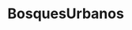 # BosquesUrbanos
<!-- 
Descripción de este proyecto:
Se trabaja en un proyecto front donde se tiene la administración de todos los parques de Guadalajara, en el cual encontrarás funciones como:
# Visualización
# Búsqueda por ID
# Eliminación
# Actualización

Cómo iniciar:
Dirígete al archivo en la raíz con nombre .env
Debajo de APP_DEBUG=true agrega lo siguiente:

(Solo agrega lo que esté con #)

URL base:
#AMBU_API_BASE=https://azuritaa33.sg-host.com/api/web/v1 # Dirección de la API

Claves de API:
#AMBU_PUBLIC_KEY=AMBU-T-sb1mV21u9qhGkySo-50377249-5pLqkV # API key para acceso público
#AMBU_PRIVATE_KEY=AMBU-3yFzfnT0hYNq8pq0zZMIH8WXGidZwWco4M5adoRD55GjuqAZ-riAfldmDWfJAoPtj-T # API key privada para acceso a la base

En la carpeta "app" crearemos una carpeta llamada "Services".  
Dentro se generará un archivo .php en el cual crearemos la autenticación y cabecera para realizar nuestras peticiones.


Diseño
Se usa Tailwind CSS.

Cómo instalar Tailwind
Ejecuta este comando en la terminal, en la raíz del proyecto:

npm install tailwindcss @tailwindcss/vite


Configura el plugin de Vite
Debe verse así:

import { defineConfig } from 'vite'
import tailwindcss from '@tailwindcss/vite'

export default defineConfig({
  plugins: [
    tailwindcss(),
  ],
})


Importa Tailwind en el CSS
Coloca la siguiente línea de código:

@import "tailwindcss";


Inicializa Tailwind
En la terminal del proyecto, ejecuta:

npm run dev


Incluye los assets con Vite
Si tienes un Blade base, o en cada una de las vistas HTML, agrega esta línea:

@vite(['resources/css/app.css', 'resources/js/app.js'])
-->

<!-- 
Descripción de este proyecto:
Se trabaja en un proyecto front donde se tiene la administración de todos los parques de Guadalajara, en el cual encontrarás funciones como:
# Visualización
# Búsqueda por ID
# Eliminación
# Actualización

Cómo iniciar:
Dirígete al archivo en la raíz con nombre .env
Debajo de APP_DEBUG=true agrega lo siguiente:

(Solo agrega lo que esté con #)

URL base:
#AMBU_API_BASE=https://azuritaa33.sg-host.com/api/web/v1 # Dirección de la API

Claves de API:
#AMBU_PUBLIC_KEY=AMBU-T-sb1mV21u9qhGkySo-50377249-5pLqkV # API key para acceso público
#AMBU_PRIVATE_KEY=AMBU-3yFzfnT0hYNq8pq0zZMIH8WXGidZwWco4M5adoRD55GjuqAZ-riAfldmDWfJAoPtj-T # API key privada para acceso a la base

En la carpeta "app" crearemos una carpeta llamada "Services".  
Dentro se generará un archivo .php en el cual crearemos la autenticación y cabecera para realizar nuestras peticiones.


Diseño
Se usa Tailwind CSS.

Cómo instalar Tailwind
Ejecuta este comando en la terminal, en la raíz del proyecto:

npm install tailwindcss @tailwindcss/vite


Configura el plugin de Vite
Debe verse así:

import { defineConfig } from 'vite'
import tailwindcss from '@tailwindcss/vite'

export default defineConfig({
  plugins: [
    tailwindcss(),
  ],
})


Importa Tailwind en el CSS
Coloca la siguiente línea de código:

@import "tailwindcss";


Inicializa Tailwind
En la terminal del proyecto, ejecuta:

npm run dev


Incluye los assets con Vite
Si tienes un Blade base, o en cada una de las vistas HTML, agrega esta línea:

@vite(['resources/css/app.css', 'resources/js/app.js'])
-->